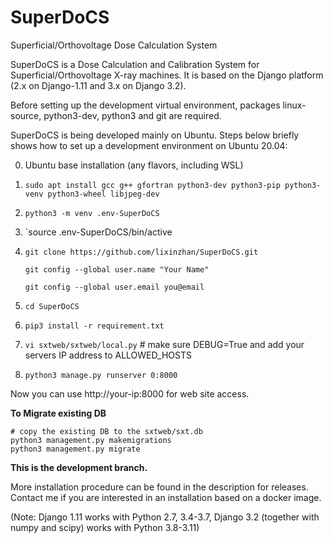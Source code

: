 # SuperDoCS
Superficial/Orthovoltage Dose Calculation System

SuperDoCS is a Dose Calculation and Calibration System for Superficial/Orthovoltage X-ray machines. 
It is based on the Django platform (2.x on Django-1.11 and 3.x on Django 3.2).

Before setting up the development virtual environment, packages
linux-source, python3-dev, python3 and git are required.

SuperDoCS is being developed mainly on Ubuntu. Steps below briefly shows how to set up a development environment on Ubuntu 20.04:

0. Ubuntu base installation (any flavors, including WSL)

1. `sudo apt install gcc g++ gfortran python3-dev python3-pip python3-venv python3-wheel libjpeg-dev`

2. `python3 -m venv .env-SuperDoCS`

3. `source .env-SuperDoCS/bin/active

4. `git clone https://github.com/lixinzhan/SuperDoCS.git`

   `git config --global user.name "Your Name"`
   
   `git config --global user.email you@email`
   
5. `cd SuperDoCS`

6. `pip3 install -r requirement.txt`

7. `vi sxtweb/sxtweb/local.py` # make sure DEBUG=True and add your servers IP address to ALLOWED_HOSTS

8. `python3 manage.py runserver 0:8000`

Now you can use http://your-ip:8000 for web site access.


**To Migrate existing DB**

```
# copy the existing DB to the sxtweb/sxt.db
python3 management.py makemigrations
python3 management.py migrate
```


**This is the development branch.**

More installation procedure can be found in the description for releases. Contact me if you are interested in an installation based on a docker image.

(Note: Django 1.11 works with Python 2.7, 3.4-3.7, Django 3.2 (together with numpy and scipy) works with Python 3.8-3.11)
